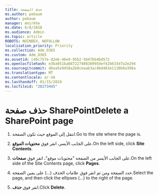 ```yaml
---
title: حذف الصفحة
ms.author: pebaum
author: pebaum
manager: mnirkhe
ms.date: 6/8/2018
ms.audience: Admin
ms.topic: article
ROBOTS: NOINDEX, NOFOLLOW
localization_priority: Priority
ms.collection: Adm_O365
ms.custom: Adm_O365
ms.assetid: c46c757e-d2e6-46e9-95b2-5b47bb4bd572
ms.openlocfilehash: e3ba051ba68722740838995def42b633d7a2e294
ms.sourcegitcommit: d6ea5e9458a2b8ceaab3ac4bd483e1130b9a398a
ms.translationtype: MT
ms.contentlocale: ar-SA
ms.lasthandoff: 01/15/2019
ms.locfileid: "28273445"
---
```

# <a name="delete-a-sharepoint-page"></a><span data-ttu-id="4cb32-102">حذف صفحة SharePoint</span><span class="sxs-lookup"><span data-stu-id="4cb32-102">Delete a SharePoint page</span></span>

1. <span data-ttu-id="4cb32-103">انتقل إلى الموقع حيث تكون الصفحة.</span><span class="sxs-lookup"><span data-stu-id="4cb32-103">Go to the site where the page is.</span></span>
    
2. <span data-ttu-id="4cb32-104">على الجانب الأيسر، انقر فوق **محتويات الموقع**.</span><span class="sxs-lookup"><span data-stu-id="4cb32-104">On the left side, click **Site Contents**.</span></span>
    
3. <span data-ttu-id="4cb32-105">على الجانب الأيسر من الصفحة "محتويات موقع"، انقر فوق **صفحات**.</span><span class="sxs-lookup"><span data-stu-id="4cb32-105">On the left side of the Site Contents page, click **Pages**.</span></span>
    
4. <span data-ttu-id="4cb32-106">حدد الصفحة ومن ثم انقر فوق علامات الحذف (...) على يمين الصفحة.</span><span class="sxs-lookup"><span data-stu-id="4cb32-106">Select the page, and then click the ellipses (...) to the right of the page.</span></span>
    
5. <span data-ttu-id="4cb32-107">انقر فوق **حذف**.</span><span class="sxs-lookup"><span data-stu-id="4cb32-107">Click **Delete**.</span></span>
    

